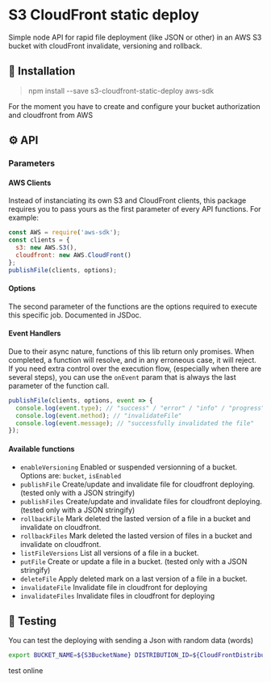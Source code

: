 # S3 CloudFront static deploy

Simple node API for rapid file deployment (like JSON or other) in an AWS S3 bucket with cloudFront invalidate, versioning and rollback.

## :rocket: Installation

> npm install --save s3-cloudfront-static-deploy aws-sdk

For the moment you have to create and configure your bucket authorization and cloudfront from AWS

## :gear: API

### Parameters

#### AWS Clients

Instead of instanciating its own S3 and CloudFront clients, this package requires you to pass yours as the first parameter of every API functions. For example:

```javascript
const AWS = require('aws-sdk');
const clients = {
  s3: new AWS.S3(),
  cloudfront: new AWS.CloudFront()
};
publishFile(clients, options);
```

#### Options
The second parameter of the functions are the options required to execute this specific job. Documented in JSDoc.

#### Event Handlers

Due to their async nature, functions of this lib return only promises. When completed, a function will resolve, and in any erroneous case, it will reject. If you need extra control over the execution flow, (especially when there are several steps), you can use the `onEvent` param that is always the last parameter of the function call.

```javascript
publishFile(clients, options, event => {
  console.log(event.type); // "success" / "error" / "info" / "progress"
  console.log(event.method); // "invalidateFile"
  console.log(event.message); // "successfully invalidated the file"
});
```

#### Available functions

- `enableVersioning` Enabled or suspended versionning of a bucket. Options are: `bucket`, `isEnabled`
- `publishFile` Create/update and invalidate file for cloudfront deploying. (tested only with a JSON stringify)
- `publishFiles` Create/update and invalidate files for cloudfront deploying. (tested only with a JSON stringify)
- `rollbackFile` Mark deleted the lasted version of a file in a bucket and invalidate on cloudfront.
- `rollbackFiles` Mark deleted the lasted version of files in a bucket and invalidate on cloudfront.
- `listFileVersions` List all versions of a file in a bucket.
- `putFile` Create or update a file in a bucket. (tested only with a JSON stringify)
- `deleteFile` Apply deleted mark on a last version of a file in a bucket.
- `invalidateFile` Invalidate file in cloudfront for deploying
- `invalidateFiles` Invalidate files in cloudfront for deploying

## :eyes: Testing

You can test the deploying with sending a Json with random data (words)

```sh
export BUCKET_NAME=${S3BucketName} DISTRIBUTION_ID=${CloudFrontDistributionID} && npm run test
```

test online
